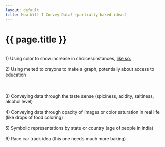 ```yaml
---
layout: default
title: How Will I Convey Data? (partially baked ideas)
---
```


{{ page.title }}
================
<br />
1) Using color to show increase in choices/instances, <a href="http://i.imgur.com/EV24xuD.jpg">like so.</a></li><br /><br />
2) Using melted to crayons to make a graph, potentially about access to education<br /><br /><br /><br />
3) Conveying data through the taste sense (spiciness, acidity, saltiness, alcohol level)<br /><br />
4) Conveying data through opacity of images or color saturation in real life (like drops of food coloring)<br /><br />
5) Symbolic representations by state or country (age of people in India)<br /><br />
6) Race car track idea (this one needs much more baking)<br /><br />




